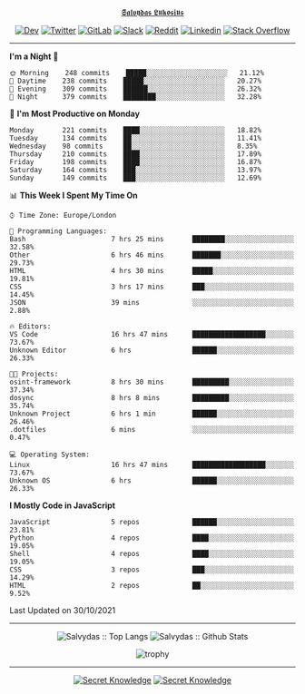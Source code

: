 <div align="center">
  
[𝕾𝖆𝖑𝖛𝖞𝖉𝖆𝖘 𝕷𝖚𝖐𝖔𝖘𝖎𝖚𝖘](https://git.io/JJwwg)
  
[![Dev](https://img.shields.io/badge/-DEV-222222?style=flat-square&logo=dev.to&logoColor=white&link=https://dev.to/sso/)](https://dev.to/sso/)
[![Twitter](https://img.shields.io/badge/-Twitter-222222?style=flat-square&logo=twitter&logoColor=white&link=https://twitter.com/digital_wizz/)](https://twitter.com/digital_wizz/)
[![GitLab](https://img.shields.io/badge/-GitLab-222222?style=flat-square&logo=GitLab&logoColor=white&link=https://gitlab.com/ss-o/)](https://gitlab.com/ss-o/)
[![Slack](https://img.shields.io/badge/-Slack-222222?style=flat-square&logo=Slack&logoColor=white&link=https://digital-teams.slack.com/)](https://digital-teams.slack.com/)
[![Reddit](https://img.shields.io/badge/-Reddit-222222?style=flat-square&logo=Reddit&logoColor=white&link=https://https://www.reddit.com/user/ss-o/)](https://www.reddit.com/user/ss-o/)
[![Linkedin](https://img.shields.io/badge/-LinkedIn-222222?style=flat-square&logo=Linkedin&logoColor=white&link=https://www.linkedin.com/in/digital-clouds/)](https://www.linkedin.com/in/digital-clouds/)
[![Stack Overflow](https://img.shields.io/badge/-Stack%20Overflow-222222?style=flat-square&logo=stack-overflow&logoColor=white&link=https://stackoverflow.com/users/13893752/salvydas-lukosius)](https://stackoverflow.com/users/13893752/salvydas-lukosius)
  
</div>

---

<!--START_SECTION:waka-->
**I'm a Night 🦉** 

```text
🌞 Morning    248 commits    █████░░░░░░░░░░░░░░░░░░░░   21.12% 
🌆 Daytime    238 commits    █████░░░░░░░░░░░░░░░░░░░░   20.27% 
🌃 Evening    309 commits    ██████░░░░░░░░░░░░░░░░░░░   26.32% 
🌙 Night      379 commits    ████████░░░░░░░░░░░░░░░░░   32.28%

```
📅 **I'm Most Productive on Monday** 

```text
Monday       221 commits    ████░░░░░░░░░░░░░░░░░░░░░   18.82% 
Tuesday      134 commits    ██░░░░░░░░░░░░░░░░░░░░░░░   11.41% 
Wednesday    98 commits     ██░░░░░░░░░░░░░░░░░░░░░░░   8.35% 
Thursday     210 commits    ████░░░░░░░░░░░░░░░░░░░░░   17.89% 
Friday       198 commits    ████░░░░░░░░░░░░░░░░░░░░░   16.87% 
Saturday     164 commits    ███░░░░░░░░░░░░░░░░░░░░░░   13.97% 
Sunday       149 commits    ███░░░░░░░░░░░░░░░░░░░░░░   12.69%

```


📊 **This Week I Spent My Time On** 

```text
⌚︎ Time Zone: Europe/London

💬 Programming Languages: 
Bash                     7 hrs 25 mins       ████████░░░░░░░░░░░░░░░░░   32.58% 
Other                    6 hrs 46 mins       ███████░░░░░░░░░░░░░░░░░░   29.73% 
HTML                     4 hrs 30 mins       █████░░░░░░░░░░░░░░░░░░░░   19.81% 
CSS                      3 hrs 17 mins       ███░░░░░░░░░░░░░░░░░░░░░░   14.45% 
JSON                     39 mins             ░░░░░░░░░░░░░░░░░░░░░░░░░   2.88%

🔥 Editors: 
VS Code                  16 hrs 47 mins      ██████████████████░░░░░░░   73.67% 
Unknown Editor           6 hrs               ██████░░░░░░░░░░░░░░░░░░░   26.33%

🐱‍💻 Projects: 
osint-framework          8 hrs 30 mins       █████████░░░░░░░░░░░░░░░░   37.34% 
dosync                   8 hrs 8 mins        █████████░░░░░░░░░░░░░░░░   35.74% 
Unknown Project          6 hrs 1 min         ██████░░░░░░░░░░░░░░░░░░░   26.46% 
.dotfiles                6 mins              ░░░░░░░░░░░░░░░░░░░░░░░░░   0.47%

💻 Operating System: 
Linux                    16 hrs 47 mins      ██████████████████░░░░░░░   73.67% 
Unknown OS               6 hrs               ██████░░░░░░░░░░░░░░░░░░░   26.33%

```

**I Mostly Code in JavaScript** 

```text
JavaScript               5 repos             ██████░░░░░░░░░░░░░░░░░░░   23.81% 
Python                   4 repos             ████░░░░░░░░░░░░░░░░░░░░░   19.05% 
Shell                    4 repos             ████░░░░░░░░░░░░░░░░░░░░░   19.05% 
CSS                      3 repos             ███░░░░░░░░░░░░░░░░░░░░░░   14.29% 
HTML                     2 repos             ██░░░░░░░░░░░░░░░░░░░░░░░   9.52%

```



 Last Updated on 30/10/2021
<!--END_SECTION:waka-->

---

<div align=center>

![Salvydas :: Top Langs](https://github-readme-stats.vercel.app/api/top-langs/?username=ss-o&langs_count=8&card_width=300&theme=blue-green&layout=compact)
![Salvydas :: Github Stats](https://github-readme-stats.vercel.app/api?username=ss-o&theme=blue-green&layout=compact&no-frame=true)
 
![trophy](https://github-profile-trophy.vercel.app/?username=ss-o&theme=darkhub&rank=SSS,SS,S,AAA,AA,A,B,C&no-frame=true)

---

[![Secret Knowledge](https://github-readme-stats.vercel.app/api/pin/?username=github&repo=government.github.com&card_width=150&theme=blue-green&layout=compact)](https://github.com/github/government.github.com)
[![Secret Knowledge](https://github-readme-stats.vercel.app/api/pin/?username=ss-o&repo=the-book-of-secret-knowledge&card_width=150&theme=blue-green&layout=compact)](https://github.com/ss-o/the-book-of-secret-knowledge)

</div>

